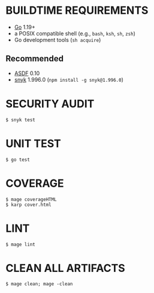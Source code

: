 # BUILDTIME REQUIREMENTS

* [Go](https://golang.org/) 1.19+
* a POSIX compatible shell (e.g., `bash`, `ksh`, `sh`, `zsh`)
* Go development tools (`sh acquire`)

## Recommended

* [ASDF](https://asdf-vm.com/) 0.10
* [snyk](https://www.npmjs.com/package/snyk) 1.996.0 (`npm install -g snyk@1.996.0`)

# SECURITY AUDIT

```console
$ snyk test
```

# UNIT TEST

```console
$ go test
```

# COVERAGE

```console
$ mage coverageHTML
$ karp cover.html
```

# LINT

```console
$ mage lint
```

# CLEAN ALL ARTIFACTS

```console
$ mage clean; mage -clean
```
